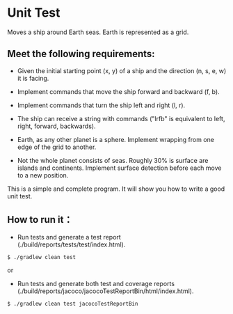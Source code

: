 Unit Test
===========================

Moves a ship around Earth seas. Earth is represented as a grid.

Meet the following requirements:
--
- Given the initial starting point (x, y) of a ship and the direction (n, s, e, w) it is facing.

- Implement commands that move the ship forward and backward (f, b).

- Implement commands that turn the ship left and right (l, r).

- The ship can receive a string with commands ("lrfb" is equivalent to left, right, forward, backwards).

- Earth, as any other planet is a sphere. Implement wrapping from one edge of the grid to another.

- Not the whole planet consists of seas. Roughly 30% is surface are islands and continents. Implement surface detection before each move to a new position.

This is a simple and complete program. It will show you how to write a good unit test.

How to run it：
--
- Run tests and generate a test report (./build/reports/tests/test/index.html).
```sh
$ ./gradlew clean test
```
or
- Run tests and generate both test and coverage reports (./build/reports/jacoco/jacocoTestReportBin/html/index.html).
```sh
$ ./gradlew clean test jacocoTestReportBin
```



